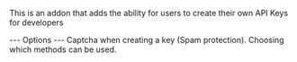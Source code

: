 This is an addon that adds the ability for users to create their own API Keys for developers

--- Options ---
Captcha when creating a key (Spam protection).
Choosing which methods can be used.
